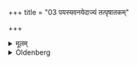 +++
title = "03 पयस्यवनयेदाज्यं तत्पृषातकम्"

+++

<details><summary>मूलम्</summary>

पयस्यवनयेदाज्यं तत्पृषातकम् ३
</details>

<details><summary>Oldenberg</summary>

3. Let him pour Ājya into milk; this is called a Pr̥shātaka.
</details>
